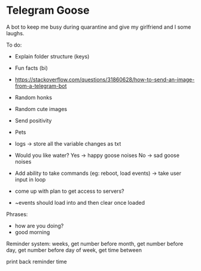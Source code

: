 # Telegram Goose
A bot to keep me busy during quarantine and give my girlfriend and I some laughs.

To do:
* Explain folder structure (keys)
* Fun facts (bi)
* https://stackoverflow.com/questions/31860628/how-to-send-an-image-from-a-telegram-bot
* Random honks
* Random cute images
* Send positivity
* Pets
* logs -> store all the variable changes as txt
* Would you like water? Yes -> happy goose noises No -> sad goose noises
* Add ability to take commands (eg: reboot, load events) -> take user input in loop
* come up with plan to get access to servers?

* ~events should load into and then clear once loaded

Phrases:
* how are you doing?
* good morning

Reminder system:
weeks, get number before
month, get number before
day, get number before
day of week, get time between

print back reminder time
